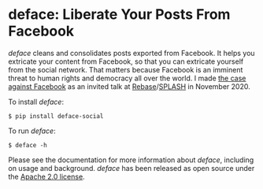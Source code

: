 # deface: Liberate Your Posts From Facebook

*deface* cleans and consolidates posts exported from Facebook. It helps you
extricate your content from Facebook, so that you can extricate yourself from
the social network. That matters because Facebook is an imminent threat to human
rights and democracy all over the world. I made [the case against
Facebook](https://youtu.be/iYJQSfQGDEE) as an invited talk at
[Rebase](http://rebase-conf.org/2020/#technology-today-a-paucity-of-integrity-and-imagination)/[SPLASH](https://2020.splashcon.org)
in November 2020.

To install *deface*:

```shell
$ pip install deface-social
```

To run *deface*:

```shell
$ deface -h
```

Please see the documentation for more information about *deface*, including on
usage and background. *deface* has been released as open source under the
[Apache 2.0 license](LICENSE).
